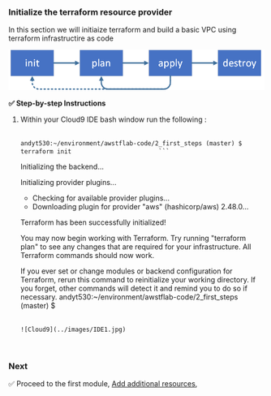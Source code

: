 
### Initialize the terraform resource provider

In this section we will initiaize terraform and build a basic VPC using terraform infrastructire as code


![Terraform stages](../images/terraform.png)


**:white_check_mark: Step-by-step Instructions**

1. Within your Cloud9 IDE bash window run the following :


    ```console

    andyt530:~/environment/awstflab-code/2_first_steps (master) $ terraform init                        ```                                                                                        

    ```
    Initializing the backend...

    Initializing provider plugins...
    - Checking for available provider plugins...
    - Downloading plugin for provider "aws" (hashicorp/aws) 2.48.0...

    Terraform has been successfully initialized!

    You may now begin working with Terraform. Try running "terraform plan" to see
    any changes that are required for your infrastructure. All Terraform commands
    should now work.

    If you ever set or change modules or backend configuration for Terraform,
    rerun this command to reinitialize your working directory. If you forget, other
    commands will detect it and remind you to do so if necessary.
    andyt530:~/environment/awstflab-code/2_first_steps (master) $ 

    ```

    ![Cloud9](../images/IDE1.jpg)



### Next

:white_check_mark: Proceed to the first module, [Add additional resources](../3), 


[region-table]: https://aws.amazon.com/about-aws/global-infrastructure/regional-product-services/
[static-web-hosting]: ../1_StaticWebHosting/


